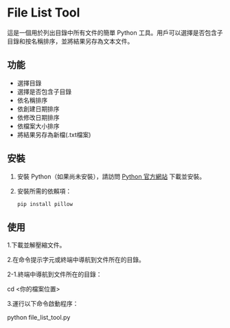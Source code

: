 # File List Tool

這是一個用於列出目錄中所有文件的簡單 Python 工具。用戶可以選擇是否包含子目錄和按名稱排序，並將結果另存為文本文件。

## 功能

- 選擇目錄
- 選擇是否包含子目錄
- 依名稱排序
- 依創建日期排序
- 依修改日期排序
- 依檔案大小排序
- 將結果另存為新檔(.txt檔案)

## 安裝

1. 安裝 Python（如果尚未安裝），請訪問 [Python 官方網站](https://www.python.org/) 下載並安裝。
2. 安裝所需的依賴項：

   ```bash
   pip install pillow

## 使用

1.下載並解壓縮文件。

2.在命令提示字元或終端中導航到文件所在的目錄。

2-1.終端中導航到文件所在的目錄：
    
cd <你的檔案位置>

3.運行以下命令啟動程序：


python file_list_tool.py